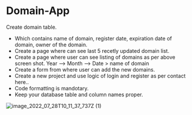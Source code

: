# Domain-App

Create domain table. 

  - Which contains name of domain, register date, expiration date of domain, owner of the domain. 
  - Create a page where can see last 5 recetly updated domain list.
  - Create a page where user can see listing of domains as per above screen shot. 
    Year --> Month --> Date > name of domain
  - Create a form from where user can add the new domains.
  - Create a new project and use logic of login and register as per contact here..
  - Code formatting is mandotary.
  - Keep your database table and column names proper.
  
  ![image_2022_07_28T10_11_37_737Z (1)](https://user-images.githubusercontent.com/96730598/211995496-e466766a-eb71-4430-abee-7d2ed74c1dbb.png)
